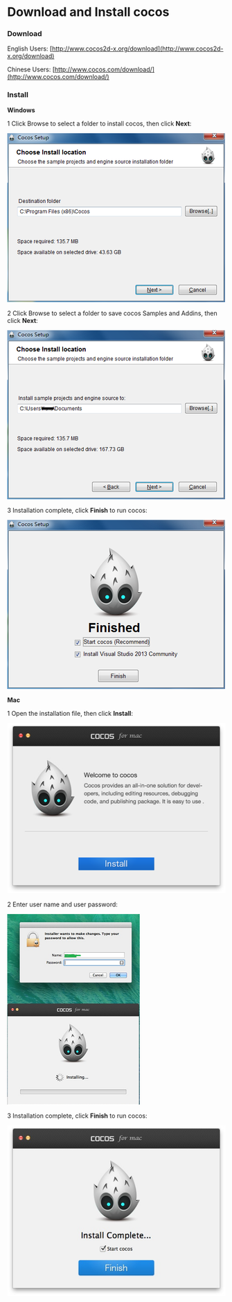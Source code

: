 #  Download and Install cocos

### Download ###
 
English Users: [http://www.cocos2d-x.org/download](http://www.cocos2d-x.org/download)

Chinese Users: [http://www.cocos.com/download/](http://www.cocos.com/download/) 

### Install ###

**Windows**

1 Click Browse to select a folder to install cocos, then click **Next**:

![image](res_en/image007.png)
  
2 Click Browse to select a folder to save cocos Samples and Addins, then click **Next**: 

![image](res_en/image002.png)

3 Installation complete, click **Finish** to run cocos:

![image](res_en/image003.png)

**Mac**

1 Open the installation file, then click **Install**: 

![image](res_en/image004.png)

2 Enter user name and user password: 

![image](res_en/image005.png)

3 Installation complete, click **Finish** to run cocos: 

![image](res_en/image006.png)
